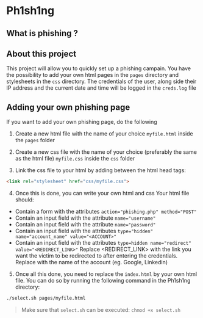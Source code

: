 # Ph1sh1ng

## What is phishing ?

## About this project

This project will allow you to quickly set up a phishing campain.
You have the possibility to add your own html pages in the `pages` directory and stylesheets in the `css` directory.
The credentials of the user, along side their IP address and the current date and time will be logged in the `creds.log` file

## Adding your own phishing page

If you want to add your own phishing page, do the following

1. Create a new html file with the name of your choice `myfile.html` inside the `pages` folder

2. Create a new css file with the name of your choice (preferably the same as the html file) `myfile.css` inside the `css` folder

3. Link the css file to your html by adding between the html head tags:
``` html
<link rel="stylesheet" href="css/myfile.css">
```

4. Once this is done, you can write your own html and css
Your html file should:
- Contain a form with the attributes `action="phishing.php" method="POST"`
- Contain an input field with the attribute `name="username"`
- Contain an input field with the attribute `name="password"`
- Contain an input field with the attributes `type="hidden" name="account_name" value="<ACCOUNT>"`
- Contain an input field with the attributes `type=hidden name="redirect" value="<REDIRECT_LINK>"`
Replace <REDIRECT_LINK> with the link you want the victim to be redirected to after entering the credentials.
Replace <ACCOUNT> with the name of the account (eg. Google, Linkedin)

5. Once all this done, you need to replace the `index.html` by your own html file. You can do so by running the following command in the Ph1sh1ng directory:
``` bash
./select.sh pages/myfile.html
```
> Make sure that `select.sh` can be executed: `chmod +x select.sh`